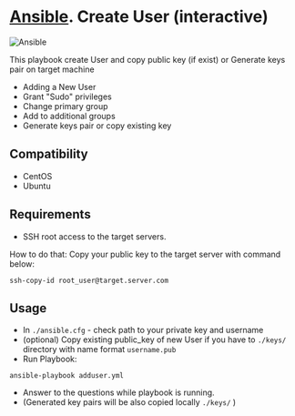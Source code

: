 # [Ansible](https://www.ansible.com). Create User (interactive)

![Ansible](https://cdn.slidesharecdn.com/profile-photo-ansible_it-96x96.jpg)

This playbook create User and copy public key (if exist) or Generate keys pair on target machine
* Adding a New User
* Grant "Sudo" privileges
* Change primary group
* Add to additional groups
* Generate keys pair or copy existing key

## Compatibility
* CentOS
* Ubuntu

## Requirements
* SSH root access to the target servers. 

How to do that: Copy your public key to the target server with command below:
```
ssh-copy-id root_user@target.server.com
```

## Usage
* In `./ansible.cfg` - check path to your private key and username 
* (optional) Copy existing public_key of new User if you have to `./keys/` directory with name format `username.pub`
* Run Playbook:
```
ansible-playbook adduser.yml
```
* Answer to the questions while playbook is running.
* (Generated key pairs will be also copied locally `./keys/` ) 
